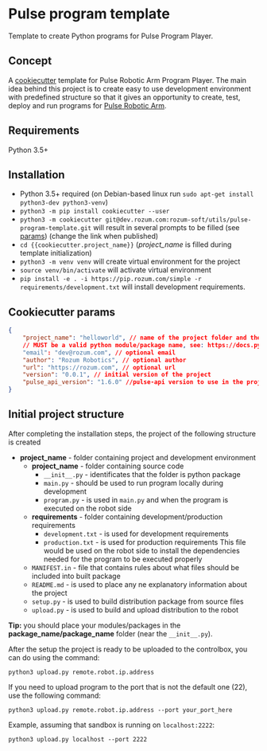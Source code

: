 # Pulse program template

Template to create Python programs for Pulse Program Player.

## Concept

A [cookiecutter](https://github.com/cookiecutter/cookiecutter) template for
Pulse Robotic Arm Program Player. The main idea behind this project is to create
easy to use development environment with predefined structure so that it gives
an opportunity to create, test, deploy and run programs for 
[Pulse Robotic Arm](https://rozum.com/robotic-arm/).

## Requirements

Python 3.5+

## Installation

* Python 3.5+ required 
  (on Debian-based linux run `sudo apt-get install python3-dev python3-venv`)
* `python3 -m pip install cookiecutter --user`
* `python3 -m cookiecutter git@dev.rozum.com:rozum-soft/utils/pulse-program-template.git`
  will result in several prompts to be filled (see [params](#cookiecutter-params))
  (change the link when published)
* `cd {{cookiecutter.project_name}}` (*project_name* is filled during template initialization)
* `python3 -m venv venv` will create virtual environment for the project
* `source venv/bin/activate` will activate virtual environment
* `pip install -e . -i https://pip.rozum.com/simple -r requirements/development.txt`
  will install development requirements.

## Cookiecutter params
```json
{
    "project_name": "helloworld", // name of the project folder and the package inside.
    // MUST be a valid python module/package name, see: https://docs.python-guide.org/writing/structure/#modules 
    "email": "dev@rozum.com", // optional email
    "author": "Rozum Robotics", // optional author
    "url": "https://rozum.com", // optional url
    "version": "0.0.1", // initial version of the project
    "pulse_api_version": "1.6.0" //pulse-api version to use in the project
}
```

## Initial project structure

After completing the installation steps, the project of the following structure
is created

* **project_name** - folder containing project and development environment
  * **project_name** - folder containing source code
    * `__init__.py` - identificates that the folder is python package
    * `main.py` - should be used to run program locally during development
    * `program.py` - is used in `main.py` and when the program is executed on 
      the robot side
  * **requirements** - folder containing development/production requirements
    * `development.txt` - is used for development requirements
    * `production.txt` - is used for production requirements
      This file would be used on the robot side to install the dependencies
      needed for the program to be executed properly
  * `MANIFEST.in` - file that contains rules about what files should be included
    into built package
  * `README.md` - is used to place any ne explanatory information about the
    project
  * `setup.py` - is used to build distribution package from source files
  * `upload.py` - is used to build and upload distribution to the robot

**Tip:** you should place your modules/packages in the **package_name/package_name**
folder (near the `__init__.py`).

After the setup the project is ready to be uploaded to the controlbox,
you can do using the command:

`python3 upload.py remote.robot.ip.address`

If you need to upload program to the port that is not the default one (22),
use the following command:

`python3 upload.py remote.robot.ip.address --port your_port_here`

Example, assuming that sandbox is running on `localhost:2222`:

`python3 upload.py localhost --port 2222`
